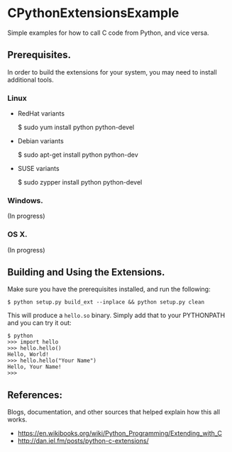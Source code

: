 # CPythonExtensionsExample
Simple examples for how to call C code from Python, and vice versa.

## Prerequisites.

In order to build the extensions for your system, you may need to install additional tools.

### Linux 

* RedHat variants

    $ sudo yum install python python-devel

* Debian variants

    $ sudo apt-get install python python-dev

* SUSE variants

    $ sudo zypper install python python-devel

### Windows.

(In progress)

### OS X.

(In progress)


## Building and Using the Extensions.

Make sure you have the prerequisites installed, and run the following:

    $ python setup.py build_ext --inplace && python setup.py clean

This will produce a `hello.so` binary. Simply add that to your PYTHONPATH and
you can try it out:

    $ python
    >>> import hello
    >>> hello.hello()
    Hello, World!
    >>> hello.hello("Your Name")
    Hello, Your Name!
    >>>

## References:

Blogs, documentation, and other sources that helped explain how this all works.

* https://en.wikibooks.org/wiki/Python_Programming/Extending_with_C
* http://dan.iel.fm/posts/python-c-extensions/


